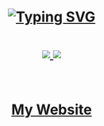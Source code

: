 #
<h1 align="center">
<a href="https://www.keith-drinks.vodka"><img src="https://readme-typing-svg.herokuapp.com?font=Fira+Code&size=23&pause=1000&color=970606&center=true&vCenter=true&width=435&lines=%E2%9C%97+Keith+%E2%9C%97;Sometime+life+gets+fucked+up...;Thats+why+we+get+fucked+up.;C%23+%2F+Python+beginner.;When+I+die%2C+you'll+love+me." alt="Typing SVG" /></a>

#


 <h1 align="center"> 
<a href="https://discord.com/users/917537568906682409"><img src="https://discord.c99.nl/widget/theme-4/917537568906682409.png">
<a href="https://www.keith-drinks.vodka"><img src="https://spotify-github-profile.vercel.app/api/view?uid=justinkeith27&cover_image=true&theme=natemoo-re&show_offline=false&background_color=121212&bar_color=538551&bar_color_cover=false)](https://github.com/kittinan/spotify-github-profile">
  
  #
My Website


